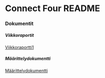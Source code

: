 # Connect Four README


### Dokumentit
##### Viikkoraportit

[Viikkoraportti1](https://github.com/BigJackz/connect4/blob/master/Dokumentit/Viikkoraportit/viikkoraportti1.md)

##### Määrittelydokumentti

[Määrittelydokumentti](https://github.com/BigJackz/connect4/blob/master/Dokumentit/Maarittelydokumentti.md)